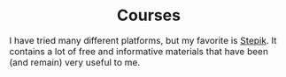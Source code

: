 <h1 align="center">
  <br>
  Courses
</h1>

</div>
<p><font size="3">
I have tried many different platforms, 
but my favorite is <a href="https://welcome.stepik.org/ru">Stepik</a>.
It contains a lot of free and informative materials
that have been (and remain) very useful to me.
</p>

